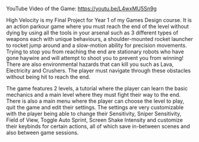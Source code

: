 YouTube Video of the Game: https://youtu.be/L4wxMU5Sn9g

High Velocity is my Final Project for Year 1 of my Games Design course. It is an action parkour game where you must reach the end of the level without dying by using all the tools in your arsenal such as 3 different types of weapons each with unique behaviours, a shoulder-mounted rocket launcher to rocket jump around and a slow-motion ability for precision movements. Trying to stop you from reaching the end are stationary robots who have gone haywire and will attempt to shoot you to prevent you from  winning! There are also environmental hazards that can kill you such as Lava, Electricity and Crushers. The player must navigate through these obstacles without being hit to reach the end. 

The game features 2 levels, a tutorial where the player can learn the basic mechanics and a main level where they must fight their way to the end. There is also a main menu where the player can choose the level to play, quit the game and edit their settings. The settings are very customizable with the player being able to change their Sensitivity, Sniper Sensitivity, Field of View, Toggle Auto Sprint, Screen Shake Intensity and customize their keybinds for certain actions, all of which save in-between scenes and also between game sessions.
